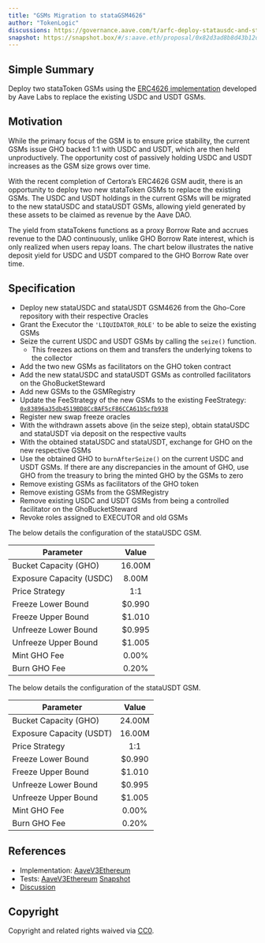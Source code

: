 ```yaml
---
title: "GSMs Migration to stataGSM4626"
author: "TokenLogic"
discussions: https://governance.aave.com/t/arfc-deploy-statausdc-and-statausdt-gsms-on-ethereum/20682
snapshot: https://snapshot.box/#/s:aave.eth/proposal/0x82d3ad8b8d43b12d3c08344c9b3aadfa6da03b358aa92915d0046f19344a7faa
---
```


## Simple Summary

Deploy two stataToken GSMs using the [ERC4626 implementation](https://governance.aave.com/t/gho-stability-module-update/14442/10) developed by Aave Labs to replace the existing USDC and USDT GSMs.

## Motivation

While the primary focus of the GSM is to ensure price stability, the current GSMs issue GHO backed 1:1 with USDC and USDT, which are then held unproductively. The opportunity cost of passively holding USDC and USDT increases as the GSM size grows over time.

With the recent completion of Certora’s ERC4626 GSM audit, there is an opportunity to deploy two new stataToken GSMs to replace the existing GSMs. The USDC and USDT holdings in the current GSMs will be migrated to the new stataUSDC and stataUSDT GSMs, allowing yield generated by these assets to be claimed as revenue by the Aave DAO.

The yield from stataTokens functions as a proxy Borrow Rate and accrues revenue to the DAO continuously, unlike GHO Borrow Rate interest, which is only realized when users repay loans. The chart below illustrates the native deposit yield for USDC and USDT compared to the GHO Borrow Rate over time.

## Specification

- Deploy new stataUSDC and stataUSDT GSM4626 from the Gho-Core repository with their respective Oracles
- Grant the Executor the `'LIQUIDATOR_ROLE'` to be able to seize the existing GSMs
- Seize the current USDC and USDT GSMs by calling the `seize()` function.
  - This freezes actions on them and transfers the underlying tokens to the collector
- Add the two new GSMs as facilitators on the GHO token contract
- Add the new stataUSDC and stataUSDT GSMs as controlled facilitators on the GhoBucketSteward
- Add new GSMs to the GSMRegistry
- Update the FeeStrategy of the new GSMs to the existing FeeStrategy: [`0x83896a35db4519BD8CcBAF5cF86CCA61b5cfb938`](https://etherscan.io/address/0x83896a35db4519BD8CcBAF5cF86CCA61b5cfb938)
- Register new swap freeze oracles
- With the withdrawn assets above (in the seize step), obtain stataUSDC and stataUSDT via deposit on the respective vaults
- With the obtained stataUSDC and stataUSDT, exchange for GHO on the new respective GSMs
- Use the obtained GHO to `burnAfterSeize()` on the current USDC and USDT GSMs. If there are any discrepancies in the amount of GHO, use GHO from the treasury to bring the minted GHO by the GSMs to zero
- Remove existing GSMs as facilitators of the GHO token
- Remove existing GSMs from the GSMRegistry
- Remove existing USDC and USDT GSMs from being a controlled facilitator on the GhoBucketSteward
- Revoke roles assigned to EXECUTOR and old GSMs

The below details the configuration of the stataUSDC GSM.

| Parameter                | Value  |
| ------------------------ | :----: |
| Bucket Capacity (GHO)    | 16.00M |
| Exposure Capacity (USDC) | 8.00M  |
| Price Strategy           |  1:1   |
| Freeze Lower Bound       | $0.990 |
| Freeze Upper Bound       | $1.010 |
| Unfreeze Lower Bound     | $0.995 |
| Unfreeze Upper Bound     | $1.005 |
| Mint GHO Fee             | 0.00%  |
| Burn GHO Fee             | 0.20%  |

The below details the configuration of the stataUSDT GSM.

| Parameter                | Value  |
| ------------------------ | :----: |
| Bucket Capacity (GHO)    | 24.00M |
| Exposure Capacity (USDT) | 16.00M |
| Price Strategy           |  1:1   |
| Freeze Lower Bound       | $0.990 |
| Freeze Upper Bound       | $1.010 |
| Unfreeze Lower Bound     | $0.995 |
| Unfreeze Upper Bound     | $1.005 |
| Mint GHO Fee             | 0.00%  |
| Burn GHO Fee             | 0.20%  |

## References

- Implementation: [AaveV3Ethereum](https://github.com/bgd-labs/aave-proposals-v3/blob/main/src/20250114_AaveV3Ethereum_GSMsMigrationToGSM4626/AaveV3Ethereum_GSMsMigrationToGSM4626_20250114.sol)
- Tests: [AaveV3Ethereum](https://github.com/bgd-labs/aave-proposals-v3/blob/main/src/20250114_AaveV3Ethereum_GSMsMigrationToGSM4626/AaveV3Ethereum_GSMsMigrationToGSM4626_20250114.t.sol)
  [Snapshot](https://snapshot.box/#/s:aave.eth/proposal/0x82d3ad8b8d43b12d3c08344c9b3aadfa6da03b358aa92915d0046f19344a7faa)
- [Discussion](https://governance.aave.com/t/arfc-deploy-statausdc-and-statausdt-gsms-on-ethereum/20682)

## Copyright

Copyright and related rights waived via [CC0](https://creativecommons.org/publicdomain/zero/1.0/).
